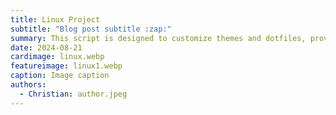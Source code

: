 ```yaml
---
title: Linux Project
subtitle: "Blog post subtitle :zap:"
summary: This script is designed to customize themes and dotfiles, providing a seamless and personalized experience for your setup.
date: 2024-08-21
cardimage: linux.webp
featureimage: linux1.webp
caption: Image caption
authors:
  - Christian: author.jpeg
---
```

